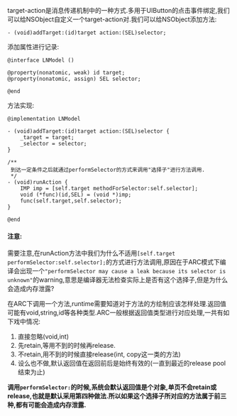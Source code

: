 target-action是消息传递机制中的一种方式.多用于UIButton的点击事件绑定,我们可以给NSObject自定义一个target-action对.我们可以给NSObject添加方法:
```
- (void)addTarget:(id)target action:(SEL)selector;
```
添加属性进行记录:
```
@interface LNModel ()

@property(nonatomic, weak) id target;
@property(nonatomic, assign) SEL selector;

@end
```
方法实现:
```
@implementation LNModel

- (void)addTarget:(id)target action:(SEL)selector {
    _target = target;
    _selector = selector;
}

/**
 到达一定条件之后就通过performSelector的方式来调用"选择子"进行方法调用.
 */
- (void)runAction {
    IMP imp = [self.target methodForSelector:self.selector];
    void (*func)(id,SEL) = (void *)imp;
    func(self.target,self.selector);
}

@end
```
#### 注意:
需要注意,在runAction方法中我们为什么不适用```[self.target performSelector:self.selector];```的方式进行方法调用,原因在于ARC模式下编译会出现一个```"performSelector may cause a leak because its selector is unknown"```的warning,意思是编译器无法检查实际上是否有这个选择子,但是为什么会造成内存泄露?

在ARC下调用一个方法,runtime需要知道对于方法的方绘制应该怎样处理.返回值可能有void,string,id等各种类型.ARC一般根据返回值类型进行对应处理,一共有如下戏中情况:
1. 直接忽略(void,int)
2. 先retain,等用不到的时候再release.
3. 不retain,用不到的时候直接release(int, copy这一类的方法)
4. 设么也不做,默认返回值在返回前后是始终有效的(一直到最近的release pool结束为止)

**调用```performSelector:```的时候,系统会默认返回值是个对象,单页不会retain或release,也就是默认采用第四种做法.所以如果这个选择子所对应的方法属于前三种,都有可能会造成内存泄露.**